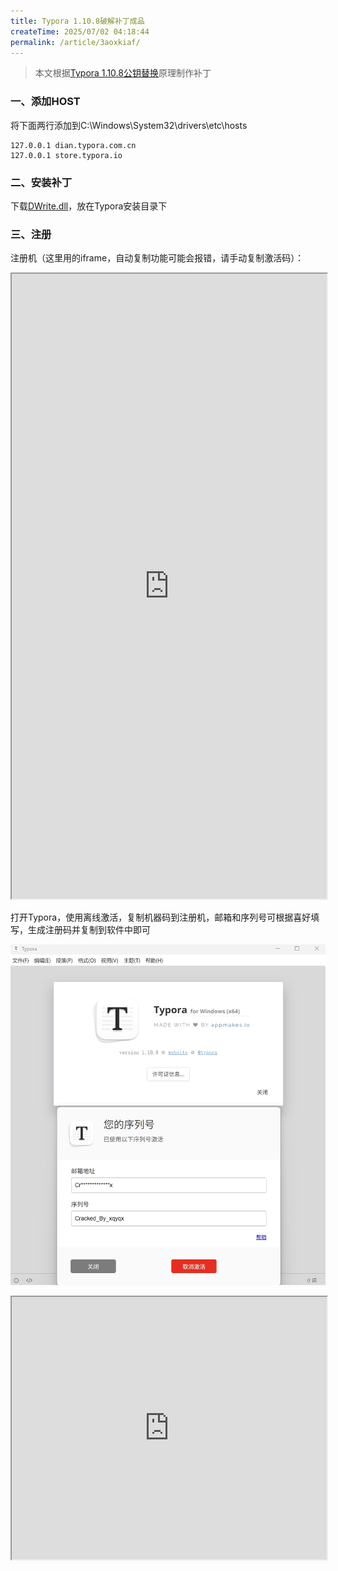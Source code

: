 ```yaml
---
title: Typora 1.10.8破解补丁成品
createTime: 2025/07/02 04:18:44
permalink: /article/3aoxkiaf/
---
```


> 本文根据[Typora 1.10.8公钥替换](/article/p4u3p08j/)原理制作补丁

### 一、添加HOST

将下面两行添加到C:\Windows\System32\drivers\etc\hosts

```
127.0.0.1 dian.typora.com.cn
127.0.0.1 store.typora.io
```

### 二、安装补丁

下载[DWrite.dll](/DWrite.dll)，放在Typora安装目录下

### 三、注册

注册机（这里用的iframe，自动复制功能可能会报错，请手动复制激活码）：

<iframe height='1000' width=100% src='https://typora.xuqinyang.top/'></iframe>

打开Typora，使用离线激活，复制机器码到注册机，邮箱和序列号可根据喜好填写，生成注册码并复制到软件中即可

![image-20250622183148796](Typora_crack_image/20250622232648.png)

<iframe height='420' width=100% src='https://xqy2006.github.io/dist-pages/license.html?dayRemains=15&index=0&hasActivated=true&email=This_is_my_Email&license=This_is_my_License_Code&lang=zh-Hans&needLicense=false&type=1&os=win'></iframe>
